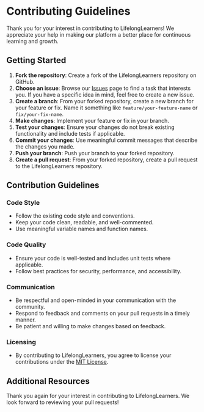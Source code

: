 # Contributing Guidelines

Thank you for your interest in contributing to LifelongLearners! We appreciate your help in making our platform a better place for continuous learning and growth.

## Getting Started

1. **Fork the repository**: Create a fork of the LifelongLearners repository on GitHub.
2. **Choose an issue**: Browse our [Issues](https://github.com/sheshbazzarr/LifelongLearners/issues) page to find a task that interests you. If you have a specific idea in mind, feel free to create a new issue.
3. **Create a branch**: From your forked repository, create a new branch for your feature or fix. Name it something like `feature/your-feature-name` or `fix/your-fix-name`.
4. **Make changes**: Implement your feature or fix in your branch.
5. **Test your changes**: Ensure your changes do not break existing functionality and include tests if applicable.
6. **Commit your changes**: Use meaningful commit messages that describe the changes you made.
7. **Push your branch**: Push your branch to your forked repository.
8. **Create a pull request**: From your forked repository, create a pull request to the LifelongLearners repository.

## Contribution Guidelines

### Code Style

* Follow the existing code style and conventions.
* Keep your code clean, readable, and well-commented.
* Use meaningful variable names and function names.

### Code Quality

* Ensure your code is well-tested and includes unit tests where applicable.
* Follow best practices for security, performance, and accessibility.

### Communication

* Be respectful and open-minded in your communication with the community.
* Respond to feedback and comments on your pull requests in a timely manner.
* Be patient and willing to make changes based on feedback.

### Licensing

* By contributing to LifelongLearners, you agree to license your contributions under the [MIT License](LICENSE.md).

## Additional Resources

<!-- * [LifelongLearners Documentation](https://github.com/LifelongLearners/LifelongLearners/wiki)
* [LifelongLearners Community](https://discord.gg/lifelonglearners) -->

Thank you again for your interest in contributing to LifelongLearners. We look forward to reviewing your pull requests!
